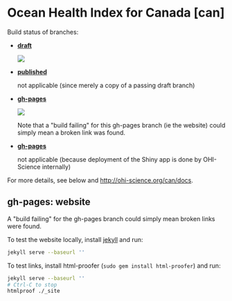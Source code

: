 # Ocean Health Index for Canada [can]

Build status of branches:

- [**draft**](https://github.com/OHI-Science/can/tree/draft)

  [![](https://api.travis-ci.org/OHI-Science/can.svg?branch=draft)](https://travis-ci.org/OHI-Science/can/branches)

- [**published**](https://github.com/OHI-Science/can/tree/published)

  not applicable (since merely a copy of a passing draft branch)  

- [**gh-pages**](https://github.com/OHI-Science/can/tree/gh-pages)

  [![](https://api.travis-ci.org/OHI-Science/can.svg?branch=gh-pages)](https://travis-ci.org/OHI-Science/can/branches)
  
  Note that a "build failing" for this gh-pages branch (ie the website) could simply mean a broken link was found.

- [**gh-pages**](https://github.com/OHI-Science/can/tree/app)

  not applicable (because deployment of the Shiny app is done by OHI-Science internally)

For more details, see below and http://ohi-science.org/can/docs.

## gh-pages: website

A "build failing" for the gh-pages branch could simply mean broken links were found.

To test the website locally, install [jekyll](http://jekyllrb.com/docs/installation/) and run:

```bash
jekyll serve --baseurl ''
```

To test links, install html-proofer (`sudo gem install html-proofer`) and run:

```bash
jekyll serve --baseurl ''
# Ctrl-C to stop
htmlproof ./_site
```
